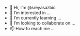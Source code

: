 - 👋 Hi, I’m @sreyasazbic
- 👀 I’m interested in ...
- 🌱 I’m currently learning ...
- 💞️ I’m looking to collaborate on ...
- 📫 How to reach me ...

<!---
sreyasazbic/sreyasazbic is a ✨ special ✨ repository because its `README.md` (this file) appears on your GitHub profile.
You can click the Preview link to take a look at your changes.
--->
